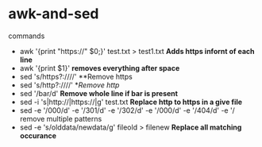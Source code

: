 # awk-and-sed
commands


- awk '{print "https://" $0;}' test.txt > test1.txt **Adds https infornt of each line**
- awk '{print $1}' **removes everything after space**
- sed 's/https\?:\/\///' **Remove https
- sed 's/http\?:\/\///' **Remove http*
- sed '/bar/d' **Remove whole line if bar is present**
- sed -i 's|http://|https://|g'  test.txt **Replace http to https in a give file**
- sed -e '/000/d' -e '/301/d' -e '/302/d' -e '/000/d' -e '/404/d' -e '/ remove multiple patterns
- sed -e 's/olddata/newdata/g' fileold > filenew **Replace all matching occurance**
 
